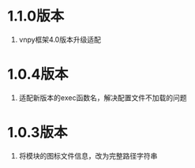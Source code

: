 # 1.1.0版本

1. vnpy框架4.0版本升级适配

# 1.0.4版本

1. 适配新版本的exec函数名，解决配置文件不加载的问题

# 1.0.3版本

1. 将模块的图标文件信息，改为完整路径字符串
